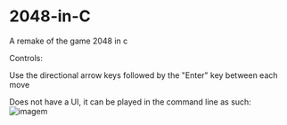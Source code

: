 # 2048-in-C
A remake of the game 2048 in c

Controls:

Use the directional arrow keys followed by the "Enter" key between each move

Does not have a UI, it can be played in the command line as such:
![imagem](https://user-images.githubusercontent.com/93350310/140391415-843067f8-6f96-43dc-bf44-790fc283d9b4.png)
